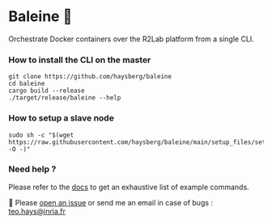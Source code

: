 # Baleine 🐋
Orchestrate Docker containers over the R2Lab platform from a single CLI.

### How to install the CLI on the master
```
git clone https://github.com/haysberg/baleine
cd baleine
cargo build --release
./target/release/baleine --help
```

### How to setup a slave node
```
sudo sh -c "$(wget https://raw.githubusercontent.com/haysberg/baleine/main/setup_files/setup_node.sh -O -)"
```
### Need help ?

Please refer to the [docs](https://github.com/haysberg/baleine/wiki) to get an exhaustive list of example commands.

📨 Please [open an issue](https://github.com/haysberg/baleine/issues/new) or send me an email in case of bugs : [teo.hays@inria.fr]((mailto:teo.hays@inria.fr))
